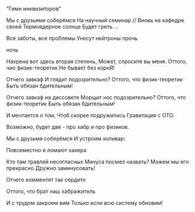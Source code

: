 "Гимн инквизиторов"

Мы с друзьями соберёмся
На научный семинар // Вновь на кафедре своей
Термоядерное солнце
Будет греть ...

Все заботы, все проблемы
Унесут нейтроны прочь

ночь


Нахрена вот здесь вторая степень,
Может, спросите вы меня.
Оттого, чио физик-теоретик
Не бывает без корнЯ!




Отчего завкаф
И глядит подозрительно?
Оттого, что физик-теоретик
Быть обязан бдительным!


Отчего завкаф на диссовете
Морщит нос подозрительно?
Оттого, что физик-теоретик
Быть обязан бдительным!





И мечтается о том,
Чтоб скорее подружились
Гравитация с ОТО.








Возможно, будет две - про хабр и про физиков.




Мы с друзьми соберёмся
И устроим холивар:





Повсеместно
 и ломают хакера






Кто там травлей несогласных
Минуса посмел назвать?
Можем мы его прекрасно
Дружно заминусовать!


Отчего комментят так сердито

Оттого, что брат наш хабражитель




И с трудом закроем вим
Только если всю систему
обновим!
